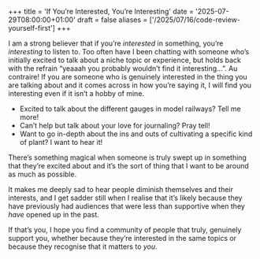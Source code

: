 +++
title = 'If You’re Interested, You’re Interesting'
date = '2025-07-29T08:00:00+01:00'
draft = false
aliases = ['/2025/07/16/code-review-yourself-first']
+++

I am a strong believer that if you’re _interested_ in something, you’re _interesting_ to listen to. Too often have I
been chatting with someone who’s initially excited to talk about a niche topic or experience, but holds back with the
refrain “yeaaah you probably wouldn’t find it interesting…”. Au contraire! If you are someone who is genuinely
interested in the thing you are talking about and it comes across in how you’re saying it, I will find you interesting
even if it isn’t a hobby of mine.

- Excited to talk about the different gauges in model railways? Tell me more!
- Can’t help but talk about your love for journaling? Pray tell!
- Want to go in-depth about the ins and outs of cultivating a specific kind of plant? I want to hear it!

There’s something magical when someone is truly swept up in something that they’re excited about and it’s the sort of
thing that I want to be around as much as possible.

It makes me deeply sad to hear people diminish themselves and their interests, and I get sadder still when I realise
that it’s likely because they have previously had audiences that were less than supportive when they _have_ opened up in
the past.

If that’s you, I hope you find a community of people that truly, genuinely support you, whether because they’re
interested in the same topics or because they recognise that it matters to _you_.